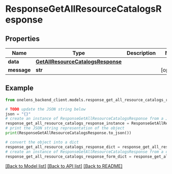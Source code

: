 # ResponseGetAllResourceCatalogsResponse


## Properties

Name | Type | Description | Notes
------------ | ------------- | ------------- | -------------
**data** | [**GetAllResourceCatalogsResponse**](GetAllResourceCatalogsResponse.md) |  | 
**message** | **str** |  | [optional] 

## Example

```python
from onelens_backend_client.models.response_get_all_resource_catalogs_response import ResponseGetAllResourceCatalogsResponse

# TODO update the JSON string below
json = "{}"
# create an instance of ResponseGetAllResourceCatalogsResponse from a JSON string
response_get_all_resource_catalogs_response_instance = ResponseGetAllResourceCatalogsResponse.from_json(json)
# print the JSON string representation of the object
print(ResponseGetAllResourceCatalogsResponse.to_json())

# convert the object into a dict
response_get_all_resource_catalogs_response_dict = response_get_all_resource_catalogs_response_instance.to_dict()
# create an instance of ResponseGetAllResourceCatalogsResponse from a dict
response_get_all_resource_catalogs_response_form_dict = response_get_all_resource_catalogs_response.from_dict(response_get_all_resource_catalogs_response_dict)
```
[[Back to Model list]](../README.md#documentation-for-models) [[Back to API list]](../README.md#documentation-for-api-endpoints) [[Back to README]](../README.md)


